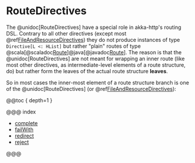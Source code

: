 # RouteDirectives

The @unidoc[RouteDirectives] have a special role in akka-http's routing DSL. Contrary to all other directives (except most
@ref[FileAndResourceDirectives](../file-and-resource-directives/index.md)) they do not produce instances of type `Directive[L <: HList]` but rather "plain"
routes of type @scala[@scaladoc[Route](akka.http.scaladsl.server.Route$)]@java[@javadoc[Route](akka.http.javadsl.server.Route)].
The reason is that the @unidoc[RouteDirectives] are not meant for wrapping an inner route (like most other directives, as
intermediate-level elements of a route structure, do) but rather form the leaves of the actual route structure **leaves**.

So in most cases the inner-most element of a route structure branch is one of the @unidoc[RouteDirectives] (or
@ref[FileAndResourceDirectives](../file-and-resource-directives/index.md)):

@@toc { depth=1 }

@@@ index

* [complete](complete.md)
* [failWith](failWith.md)
* [redirect](redirect.md)
* [reject](reject.md)

@@@